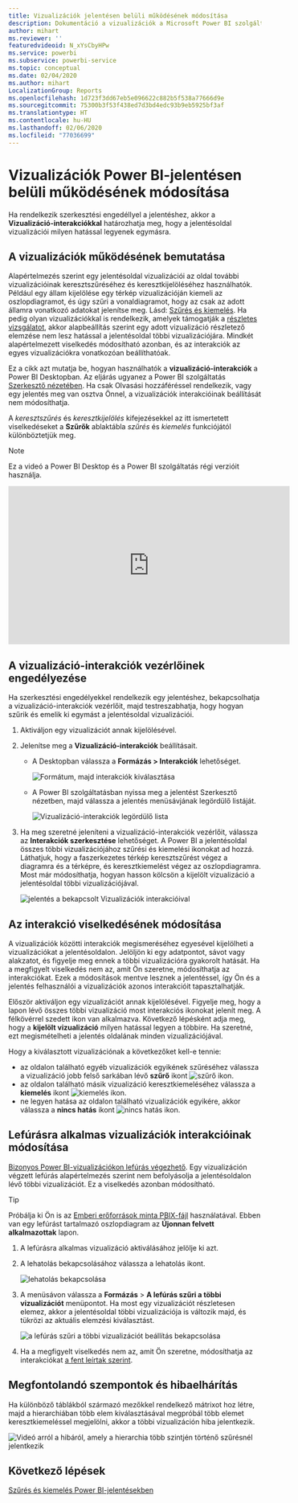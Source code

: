 ```yaml
---
title: Vizualizációk jelentésen belüli működésének módosítása
description: Dokumentáció a vizualizációk a Microsoft Power BI szolgáltatás jelentéseiben és a Power BI Desktop-jelentésekben előforduló interakcióiról.
author: mihart
ms.reviewer: ''
featuredvideoid: N_xYsCbyHPw
ms.service: powerbi
ms.subservice: powerbi-service
ms.topic: conceptual
ms.date: 02/04/2020
ms.author: mihart
LocalizationGroup: Reports
ms.openlocfilehash: 1d723f3dd67eb5e096622c882b5f538a77666d9e
ms.sourcegitcommit: 75300b3f53f438ed7d3bd4edc93b9eb5925bf3af
ms.translationtype: HT
ms.contentlocale: hu-HU
ms.lasthandoff: 02/06/2020
ms.locfileid: "77036699"
---
```

# <a name="change-how-visuals-interact-in-a-power-bi-report"></a>Vizualizációk Power BI-jelentésen belüli működésének módosítása
Ha rendelkezik szerkesztési engedéllyel a jelentéshez, akkor a **Vizualizáció-interakciókkal** határozhatja meg, hogy a jelentésoldal vizualizációi milyen hatással legyenek egymásra. 

## <a name="introduction-to-visual-interactions"></a>A vizualizációk működésének bemutatása
Alapértelmezés szerint egy jelentésoldal vizualizációi az oldal további vizualizációinak keresztszűréséhez és keresztkijelöléséhez használhatók.
Például egy állam kijelölése egy térkép vizualizációján kiemeli az oszlopdiagramot, és úgy szűri a vonaldiagramot, hogy az csak az adott államra vonatkozó adatokat jelenítse meg.
Lásd: [Szűrés és kiemelés](power-bi-reports-filters-and-highlighting.md). Ha pedig olyan vizualizációkkal is rendelkezik, amelyek támogatják a [részletes vizsgálatot](consumer/end-user-drill.md), akkor alapbeállítás szerint egy adott vizualizáció részletező elemzése nem lesz hatással a jelentésoldal többi vizualizációjára. Mindkét alapértelmezett viselkedés módosítható azonban, és az interakciók az egyes vizualizációkra vonatkozóan beállíthatóak.

Ez a cikk azt mutatja be, hogyan használhatók a **vizualizáció-interakciók** a Power BI Desktopban. Az eljárás ugyanez a Power BI szolgáltatás [Szerkesztő nézetében](service-interact-with-a-report-in-editing-view.md). Ha csak Olvasási hozzáféréssel rendelkezik, vagy egy jelentés meg van osztva Önnel, a vizualizációk interakcióinak beállítását nem módosíthatja.

A *keresztszűrés* és *keresztkijelölés* kifejezésekkel az itt ismertetett viselkedéseket a **Szűrők** ablaktábla *szűrés* és *kiemelés* funkciójától különböztetjük meg.  

> [!NOTE]
> Ez a videó a Power BI Desktop és a Power BI szolgáltatás régi verzióit használja. 
>
>

<iframe width="560" height="315" src="https://www.youtube.com/embed/N_xYsCbyHPw?list=PL1N57mwBHtN0JFoKSR0n-tBkUJHeMP2cP" frameborder="0" allowfullscreen></iframe>


## <a name="enable-the-visual-interaction-controls"></a>A vizualizáció-interakciók vezérlőinek engedélyezése
Ha szerkesztési engedélyekkel rendelkezik egy jelentéshez, bekapcsolhatja a vizualizáció-interakciók vezérlőit, majd testreszabhatja, hogy hogyan szűrik és emelik ki egymást a jelentésoldal vizualizációi. 

1. Aktiváljon egy vizualizációt annak kijelölésével.  
2. Jelenítse meg a **Vizualizáció-interakciók** beállításait.
    

    - A Desktopban válassza a **Formázás > Interakciók** lehetőséget.

        ![Formátum, majd interakciók kiválasztása](media/service-reports-visual-interactions/power-bi-interaction.png)

    - A Power BI szolgáltatásban nyissa meg a jelentést Szerkesztő nézetben, majd válassza a jelentés menüsávjának legördülő listáját.

        ![Vizualizáció-interakciók legördülő lista](media/service-reports-visual-interactions/power-bi-service.png)

3. Ha meg szeretné jeleníteni a vizualizáció-interakciók vezérlőit, válassza az **Interakciók szerkesztése** lehetőséget. A Power BI a jelentésoldal összes többi vizualizációjához szűrési és kiemelési ikonokat ad hozzá. Láthatjuk, hogy a faszerkezetes térkép keresztszűrést végez a diagramra és a térképre, és keresztkiemelést végez az oszlopdiagramra. Most már módosíthatja, hogyan hasson kölcsön a kijelölt vizualizáció a jelentésoldal többi vizualizációjával.
   
    ![jelentés a bekapcsolt Vizualizációk interakcióival](media/service-reports-visual-interactions/power-bi-turn-on.png)


## <a name="change-the-interaction-behavior"></a>Az interakció viselkedésének módosítása
A vizualizációk közötti interakciók megismeréséhez egyesével kijelölheti a vizualizációkat a jelentésoldalon.  Jelöljön ki egy adatpontot, sávot vagy alakzatot, és figyelje meg ennek a többi vizualizációra gyakorolt hatását. Ha a megfigyelt viselkedés nem az, amit Ön szeretne, módosíthatja az interakciókat. Ezek a módosítások mentve lesznek a jelentéssel, így Ön és a jelentés felhasználói a vizualizációk azonos interakcióit tapasztalhatják.


Először aktiváljon egy vizualizációt annak kijelölésével.  Figyelje meg, hogy a lapon lévő összes többi vizualizáció most interakciós ikonokat jelenít meg. A félkövérrel szedett ikon van alkalmazva. Következő lépésként adja meg, hogy a **kijelölt vizualizáció** milyen hatással legyen a többire.  Ha szeretné, ezt megismételheti a jelentés oldalának minden vizualizációjával.

Hogy a kiválasztott vizualizációnak a következőket kell-e tennie:
   
   * az oldalon található egyéb vizualizációk egyikének szűréséhez válassza a vizualizáció jobb felső sarkában lévő **szűrő** ikont ![szűrő ikon](media/service-reports-visual-interactions/power-bi-filter-icon.png).
   * az oldalon található másik vizualizáció keresztkiemeléséhez válassza a **kiemelés** ikont ![kiemelés ikon](media/service-reports-visual-interactions/power-bi-highlight-icon.png).
   * ne legyen hatása az oldalon található vizualizációk egyikére, akkor válassza a **nincs hatás** ikont ![nincs hatás ikon](media/service-reports-visual-interactions/power-bi-no-impact.png).

## <a name="change-the-interactions-of-drillable-visualizations"></a>Lefúrásra alkalmas vizualizációk interakcióinak módosítása
[Bizonyos Power BI-vizualizációkon lefúrás végezhető](consumer/end-user-drill.md). Egy vizualizáción végzett lefúrás alapértelmezés szerint nem befolyásolja a jelentésoldalon lévő többi vizualizációt. Ez a viselkedés azonban módosítható. 

> [!TIP]
> Próbálja ki Ön is az [Emberi erőforrások minta PBIX-fájl](https://download.microsoft.com/download/6/9/5/69503155-05A5-483E-829A-F7B5F3DD5D27/Human%20Resources%20Sample%20PBIX.pbix) használatával. Ebben van egy lefúrást tartalmazó oszlopdiagram az **Újonnan felvett alkalmazottak** lapon.
>

1. A lefúrásra alkalmas vizualizáció aktiválásához jelölje ki azt. 

2. A lehatolás bekapcsolásához válassza a lehatolás ikont.

    ![lehatolás bekapcsolása](media/service-reports-visual-interactions/power-bi-drill-down.png)

2. A menüsávon válassza a **Formázás** > **A lefúrás szűri a többi vizualizációt** menüpontot.  Ha most egy vizualizációt részletesen elemez, akkor a jelentésoldal többi vizualizációja is változik majd, és tükrözi az aktuális elemzési kiválasztást. 

    ![a lefúrás szűri a többi vizualizációt beállítás bekapcsolása](media/service-reports-visual-interactions/power-bi-drill.png)

3. Ha a megfigyelt viselkedés nem az, amit Ön szeretne, módosíthatja az interakciókat [a fent leírtak szerint](#change-the-interaction-behavior).

## <a name="considerations-and-troubleshooting"></a>Megfontolandó szempontok és hibaelhárítás
Ha különböző táblákból származó mezőkkel rendelkező mátrixot hoz létre, majd a hierarchiában több elem kiválasztásával megpróbál több elemet keresztkiemeléssel megjelölni, akkor a többi vizualizáción hiba jelentkezik. 

![Videó arról a hibáról, amely a hierarchia több szintjén történő szűrésnél jelentkezik](media/service-reports-visual-interactions/cross-highlight.gif)
    
## <a name="next-steps"></a>Következő lépések
[Szűrés és kiemelés Power BI-jelentésekben](power-bi-reports-filters-and-highlighting.md)